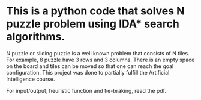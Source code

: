# This is a python code that solves N puzzle problem using IDA* search algorithms. 

N puzzle or sliding puzzle is a well known problem that consists of N tiles. For example, 8 puzzle have 3 rows and 3 columns. There is an empty space on the board and tiles can be moved so that one can reach the goal configuration. This project was done to partially fulfill the Artificial Intelligence course.

For input/output, heuristic function and tie-braking, read the pdf.

